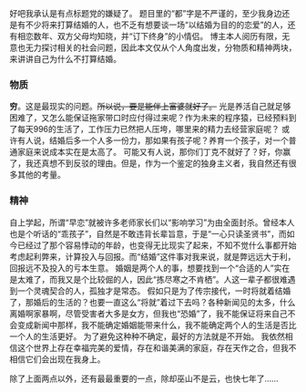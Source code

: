好吧我承认是有点标题党的嫌疑了。
题目里的“都”字是不严谨的，至少我身边还是有不少将来打算结婚的人，也不乏有想要谈一场“以结婚为目的的恋爱”的人，还有相恋数年、双方父母均知晓，并“订下终身”的小情侣。
博主本人阅历有限，无意也无力探讨相关的社会问题，因此本文仅从个人角度出发，分物质和精神两块，来讲讲自己为什么不打算结婚。
### 物质
**穷**。这是最现实的问题。~~所以说，要是能伴上富婆就好了。~~ 光是养活自己就足够困难了，又怎么能保证拖家带口时应付得过来呢？作为未来的程序猿，已经预料到了每天996的生活了，工作压力已然把人压垮，哪里来的精力去经营家庭呢？
或许有人说，结婚后多一个人多一份力，那如果有孩子呢？养育一个孩子，对一个普通家庭来说成本实在是太高了。
可能又有人说，那你们丁克不就好了？好，你赢了，我还真想不到反驳的理由。但是，作为一个鉴定的独身主义者，我自然还有很多其他的考量。

### 精神
自上学起，所谓“早恋”就被许多老师家长们以“影响学习”为由全面封杀。曾经本人也是个听话的“乖孩子”，自然是不敢违背长辈旨意，于是“一心只读圣贤书”，而如今已经过了那个容易悸动的年龄，也变得无比现实了起来，不知不觉什么事都开始考虑起利弊来，计算投入与回报。而“结婚”这件事对我来说，就是弊远远大于利，回报远不及投入的亏本生意。
婚姻是两个人的事，想要找到一个“合适的人”实在是太难了，而我又是个比较倔的人，因此“拣尽寒之不肯栖”。人这一辈子都很难遇到一个灵魂契合的人，孤独才是常态。
假如只是为了传宗接代，一时将就着结婚了，那婚后的生活的？也要一直这么“将就”着过下去吗？各种新闻见的太多，什么离婚啊家暴啊，尽管受害者大多是女方，但我也“恐婚”了，我不能保证将来自己不会变成新闻中那样，我不能确定婚姻能带来什么，我不能确定两个人的生活是否比一个人的生活更好。
为了避免这种种不确定，最好的方法就是不开始。
我依然相信这个世界上存在幸福完美的爱情，存在和谐美满的家庭，存在天作之合，但我不相信它们会出现在我身上。

除了上面两点以外，还有最最重要的一点，除却巫山不是云，也快七年了……